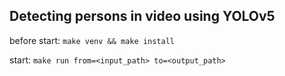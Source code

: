 ## Detecting persons in video using YOLOv5

before start: `make venv && make install`

start: `make run from=<input_path> to=<output_path>`